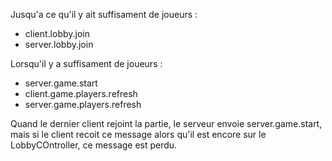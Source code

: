 Jusqu'a ce qu'il y ait suffisament de joueurs :
- client.lobby.join
- server.lobby.join

Lorsqu'il y a suffisament de joueurs :
- server.game.start
- client.game.players.refresh
- server.game.players.refresh

Quand le dernier client rejoint la partie, le serveur envoie server.game.start, mais  si le client recoit ce message alors qu'il est encore sur le LobbyCOntroller, ce message est perdu.
